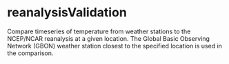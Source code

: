 # reanalysisValidation

Compare timeseries of temperature from weather stations to the NCEP/NCAR reanalysis at a given location. The Global Basic Observing Network (GBON) weather station closest to the specified location is used in the comparison.
